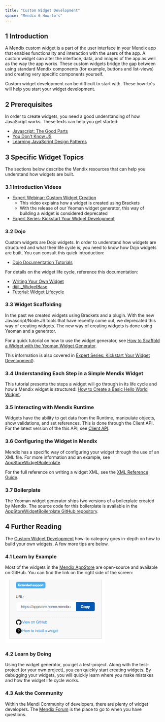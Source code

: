 ```yaml
---
title: "Custom Widget Development"
space: "Mendix 6 How-to's"
---
```


## 1 Introduction

A Mendix custom widget is a part of the user interface in your Mendix app that enables functionality and interaction with the users of the app. A custom widget can alter the interface, data, and images of the app as well as the way the app works. These custom widgets bridge the gap between using standard Mendix components (for example, buttons and list-views) and creating very specific components yourself.

Custom widget development can be difficult to start with. These how-to's will help you start your widget development.

## 2 Prerequisites

In order to create widgets, you need a good understanding of how JavaScript works. These texts can help you get started:

 * [Javascript: The Good Parts](http://bdcampbell.net/javascript/book/javascript_the_good_parts.pdf)
 * [You Don't Know JS](https://github.com/getify/You-Dont-Know-JS)
 * [Learning JavaScript Design Patterns](https://addyosmani.com/resources/essentialjsdesignpatterns/book/)

## 3 Specific Widget Topics

The sections below describe the Mendix resources that can help you understand how widgets are built.

### 3.1 Introduction Videos

 * [Expert Webinar: Custom Widget Creation](https://www.youtube.com/watch?v=Jy_BnR06hwk)
   * This video explains how a widget is created using Brackets
   * With the release of our Yeoman widget generator, this way of building a widget is considered deprecated
 * [Expert Series: Kickstart Your Widget Development](https://www.youtube.com/watch?v=MZ0Ihu2QGYY)

### 3.2 Dojo

Custom widgets are Dojo widgets. In order to understand how widgets are structured and what their life cycle is, you need to know how Dojo widgets are built. You can consult this quick introduction:

 * [Dojo Documentation Tutorials](http://dojotoolkit.org/documentation/#tutorials)

For details on the widget life cycle, reference this documentation:

 * [Writing Your Own Widget](http://dojotoolkit.org/reference-guide/1.10/quickstart/writingWidgets.html)
 * [dijit.\_WidgetBase](https://dojotoolkit.org/reference-guide/1.10/dijit/_WidgetBase.html)
 * [Tutorial: Widget Lifecycle](https://apidocs.mendix.com/6/client/tutorial-widget-lifecycle.html)

### 3.3 Widget Scaffolding

In the past we created widgets using Brackets and a plugin. With the new Javascript/Node.JS tools that have recently come out, we deprecated this way of creating widgets. The new way of creating widgets is done using Yeoman and a generator. 

For a quick tutorial on how to use the widget generator, see [How to Scaffold a Widget with the Yeoman Widget Generator](/howto6/scaffold-a-widget-with-the-yeoman-widget-generator).

This information is also covered in [Expert Series: Kickstart Your Widget Development](https://www.youtube.com/watch?v=Jy_BnR06hwk)).

### 3.4 Understanding Each Step in a Simple Mendix Widget

This tutorial presents the steps a widget will go through in its life cycle and how a Mendix widget is structured: [How to Create a Basic Hello World Widget](/howto6/create-a-basic-hello-world-custom-widget).

### 3.5 Interacting with Mendix Runtime

Widgets have the ability to get data from the Runtime, manipulate objects, show validations, and set references. This is done through the Client API. For the latest version of the this API, see [Client API](https://apidocs.mendix.com/6/client).

### 3.6 Configuring the Widget in Mendix

Mendix has a specific way of configuring your widget through the use of an XML file. For more information and an example, see [AppStoreWidgetBoilerplate](https://github.com/mendix/AppStoreWidgetBoilerplate/blob/master/src/WidgetName/WidgetName.xml). 

For the full reference on writing a widget XML, see the [XML Reference Guide](/refguide6/xml-reference-guide).

### 3.7 Boilerplate

The Yeoman widget generator ships two versions of a boilerplate created by Mendix. The source code for this boilerplate is available in the [AppStoreWidgetBoilerplate GitHub repository](https://github.com/mendix/AppStoreWidgetBoilerplate).

## 4 Further Reading

The [Custom Widget Development](https://docs.mendix.com/) how-to category goes in-depth on how to build your own widgets. A few more tips are below.

 ### 4.1 Learn by Example

Most of the widgets in the [Mendix AppStore](https://appstore.home.mendix.com/index3.html) are open-source and available on GitHub. You can find the link on the right side of the screen:

   ![](attachments/custom-widget-development/appstore-github-link.png)

 ### 4.2 Learn by Doing

Using the widget generator, you get a test-project. Along with the test-project (or your own project), you can quickly start creating widgets. By debugging your widgets, you will quickly learn where you make mistakes and how the widget life cycle works.

 ### 4.3 Ask the Community

Within the Mendi Community of developers, there are plenty of widget developers. The [Mendix Forum](https://forum.mendixcloud.com/index3.html) is the place to go to when you have questions.
